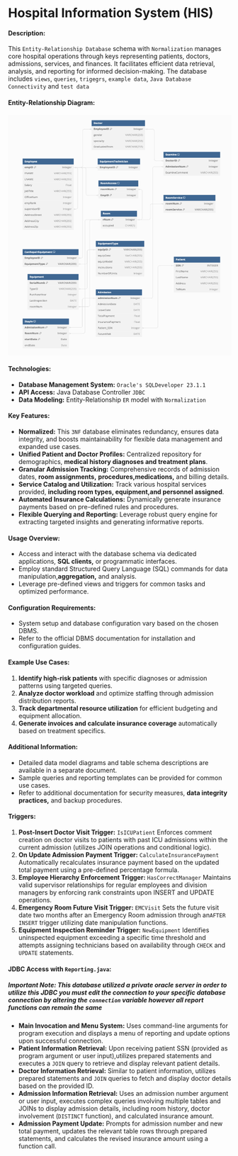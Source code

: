 # Hospital Information System (HIS)

#### **Description:**

This `Entity-Relationship Database` schema with `Normalization` manages core hospital operations through keys representing patients, doctors, admissions, services, and finances. It facilitates efficient data retrieval, analysis, and reporting for informed decision-making. The database includes `views`, `queries`, `trigegrs`, `example data`, `Java Database Connectivity` and `test data`

#### Entity-Relationship Diagram:
<img src="ERD.png" width="504" height="543" class="center">


#### **Technologies:**

* **Database Management System:** `Oracle's SQLDeveloper 23.1.1`
* **API Access:** Java Database Controller `JDBC`
* **Data Modeling:** Entity-Relationship `ER` model with `Normalization`

#### **Key Features:**

* **Normalized:** This `3NF` database eliminates redundancy, ensures data integrity, and boosts maintainability for flexible data management and expanded use cases.
* **Unified Patient and Doctor Profiles:** Centralized repository for demographics, **medical history diagnoses and treatment plans**.
* **Granular Admission Tracking:** Comprehensive records of admission dates, **room assignments,** **procedures,medications,** and billing details.
* **Service Catalog and Utilization:** Track various hospital services provided, **including room types, equipment,and personnel assigned**.
* **Automated Insurance Calculations:** Dynamically generate insurance payments based on pre-defined rules and procedures.
* **Flexible Querying and Reporting:** Leverage robust query engine for extracting targeted insights and generating informative reports.

#### **Usage Overview:**

* Access and interact with the database schema via dedicated applications, **SQL clients,** or programmatic interfaces.
* Employ standard Structured Query Language (SQL) commands for data manipulation,**aggregation,** and analysis.
* Leverage pre-defined views and triggers for common tasks and optimized performance.

#### **Configuration Requirements:**

* System setup and database configuration vary based on the chosen DBMS.
* Refer to the official DBMS documentation for installation and configuration guides.

#### **Example Use Cases:**

1. **Identify high-risk patients** with specific diagnoses or admission patterns using targeted queries.
2. **Analyze doctor workload** and optimize staffing through admission distribution reports.
3. **Track departmental resource utilization** for efficient budgeting and equipment allocation.
4. **Generate invoices and calculate insurance coverage** automatically based on treatment specifics.

#### **Additional Information:**

* Detailed data model diagrams and table schema descriptions are available in a separate document.
* Sample queries and reporting templates can be provided for common use cases.
* Refer to additional documentation for security measures, **data integrity practices,** and backup procedures.

#### **Triggers:**

1. **Post-Insert Doctor Visit Trigger:** `IsICUPatient` Enforces comment creation on doctor visits to patients with past ICU admissions within the current admission (utilizes JOIN operations and conditional logic).
2. **On Update Admission Payment Trigger:** `CalculateInsurancePayment` Automatically recalculates insurance payment based on the updated total payment using a pre-defined percentage formula.
3. **Employee Hierarchy Enforcement Trigger:** `HasCorrectManager` Maintains valid supervisor relationships for regular employees and division managers by enforcing rank constraints upon INSERT and UPDATE operations.
4. **Emergency Room Future Visit Trigger:** `EMCVisit` Sets the future visit date two months after an Emergency Room admission through an`AFTER INSERT` trigger utilizing date manipulation functions.
5. **Equipment Inspection Reminder Trigger:** `NewEquipment` Identifies uninspected equipment exceeding a specific time threshold and attempts assigning technicians based on availability through `CHECK` and `UPDATE` statements.

#### **JDBC Access with `Reporting.java`:**

##### Important Note: **This database utilized a private oracle server in order to utilize this JDBC you must edit the connection to your specific database connection by altering the `connection` variable however all report functions can remain the same**


* **Main Invocation and Menu System:** Uses command-line arguments for program execution and displays a menu of reporting and update options upon successful connection.
* **Patient Information Retrieval:** Upon receiving patient SSN (provided as program argument or user input),utilizes prepared statements and executes a `JOIN` query to retrieve and display relevant patient details.
* **Doctor Information Retrieval:** Similar to patient information, utilizes prepared statements and `JOIN` queries to fetch and display doctor details based on the provided ID.
* **Admission Information Retrieval:** Uses an admission number argument or user input, executes complex queries involving multiple tables and JOINs to display admission details, including room history, doctor involvement (`DISTINCT` function), and calculated insurance amount.
* **Admission Payment Update:** Prompts for admission number and new total payment, updates the relevant table rows through prepared statements, and calculates the revised insurance amount using a function call.
